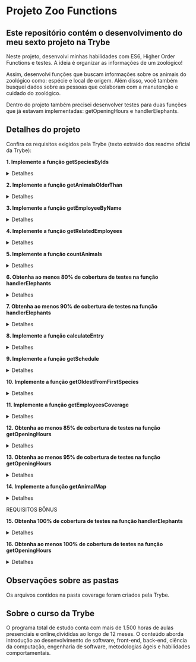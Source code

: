 # Projeto Zoo Functions
## Este repositório contém o desenvolvimento do meu sexto projeto na Trybe

Neste projeto, desenvolvi minhas habilidades com ES6, Higher Order Functions e testes. A ideia é organizar as informações de um zoológico! 

Assim, desenvolvi funções que buscam informações sobre os animais do zoológico como: espécie e local de origem. Além disso, você também busquei  dados sobre as pessoas que colaboram com a manutenção e cuidado do zoológico.

Dentro do projeto também precisei desenvolver testes para duas funções que já estavam implementadas: getOpeningHours e handlerElephants.

## Detalhes do projeto

Confira os requisitos exigidos pela Trybe (texto extraído dos readme oficial da Trybe):

**1. Implemente a função getSpeciesByIds**

<details><summary>Detalhes</summary>
<p>

> Implemente a função getSpeciesByIds para buscar as espécies dos animais por meio de um ID e retorne um array contendo todos os animais dessa espécie.

</p>
</details>

**2. Implemente a função getAnimalsOlderThan**

<details><summary>Detalhes</summary>
<p>

> Implemente a função getAnimalsOlderThan que deve receber uma espécie e uma idade como parâmetro, e então retornar se todos os animais dessa espécie possuem essa idade ou são mais velhos.

</p>
</details>

**3. Implemente a função getEmployeeByName**

<details><summary>Detalhes</summary>
<p>

> Implemente a função getEmployeeByName que deve buscar por pessoas colaboradoras através de seu primeiro ou último nome.

</p>
</details>

**4. Implemente a função getRelatedEmployees**

<details><summary>Detalhes</summary>
<p>

> Implemente a função getRelatedEmployees para verificar se uma pessoa colaboradora é gerente e quais pessoas ela lidera.

</p>
</details>

**5. Implemente a função countAnimals**

<details><summary>Detalhes</summary>
<p>

> Implemente a função countAnimals que deverá contabilizar a quantidade de espécies de animais residentes no zoológico.

</p>
</details>

**6. Obtenha ao menos 80% de cobertura de testes na função handlerElephants**

<details><summary>Detalhes</summary>
<p>

> Implemente os testes da função handlerElephants para obter ao menos 80% de cobertura.

</p>
</details>

**7. Obtenha ao menos 90% de cobertura de testes na função handlerElephants**

<details><summary>Detalhes</summary>
<p>

> Implemente os testes da função handlerElephants para obter ao menos 90% de cobertura.

</p>
</details>

**8. Implemente a função calculateEntry**

<details><summary>Detalhes</summary>
<p>

> Calcule o valor total da entrada dos visitantes do zoológico.

</p>
</details>

**9. Implemente a função getSchedule**

<details><summary>Detalhes</summary>
<p>

> Implemente a função getSchedule que irá disponibilizar um cronograma com os horários de visita da semana disponíveis para cada espécie de animal.

</p>
</details>

**10. Implemente a função getOldestFromFirstSpecies**

<details><summary>Detalhes</summary>
<p>

> Implemente a função getOldestFromFirstSpecies que deverá encontrar o animal mais velho da espécie gerenciado por uma pessoa colaboradora.

</p>
</details>

**11. Implemente a função getEmployeesCoverage**

<details><summary>Detalhes</summary>
<p>

> Implemente a função getEmployeesCoverage que deverá retornar as informações sobre a pessoa colaboradora e por quais espécies ela é responsável.

</p>
</details>

**12. Obtenha ao menos 85% de cobertura de testes na função getOpeningHours**

<details><summary>Detalhes</summary>
<p>

> Implemente os testes da função getOpeningHours para obter ao menos 85% de cobertura.

</p>
</details>

**13. Obtenha ao menos 95% de cobertura de testes na função getOpeningHours**

<details><summary>Detalhes</summary>
<p>

> Implemente os testes da função getOpeningHours para obter 95% de cobertura.

</p>
</details>

**14. Implemente a função getAnimalMap**

<details><summary>Detalhes</summary>
<p>

> Faça o mapeamento geográfico dos animais de cada espécie e realize filtros de localização, nome em ordem alfabética e sexo.

</p>
</details>

REQUISITOS BÔNUS

**15. Obtenha 100% de cobertura de testes na função handlerElephants**

<details><summary>Detalhes</summary>
<p>

> Implemente os testes da função handlerElephants para obter 100% de cobertura.

</p>
</details>

**16. Obtenha ao menos 100% de cobertura de testes na função getOpeningHours**

<details><summary>Detalhes</summary>
<p>

> Implemente os testes da função getOpeningHours para obter 100% de cobertura.

</p>
</details>

## Observações sobre as pastas

Os arquivos contidos na pasta coverage foram criados pela Trybe.

## Sobre o curso da Trybe
O programa total de estudo conta com mais de 1.500 horas de aulas presenciais e online,divididas ao longo de 12 meses. O conteúdo aborda introdução ao desenvolvimento de software, front-end, back-end, ciência da computação, engenharia de software, metodologias ágeis e habilidades comportamentais.
